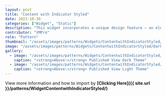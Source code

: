 ```yaml
---
layout: post
title: "Content with Indicator Styled"
date: 2023-10-30
categories: ["Widget", "Static"]
description: "This widget incorporates a unique design feature — an elegant vertical line positioned beneath the primary heading."
contributor: "XMPro"
role: "Pattern"
thumbnail: "/assets/images/patterns/Widgets/ContentwithIndicatorStyled/DarkTheme/ContentwithIndicatorStyledPublishedMode.png"
image: "/assets/images/patterns/Widgets/ContentwithIndicatorStyled/DarkTheme/ContentwithIndicatorStyledPublishedMode.png"
gallery:
  - image: "/assets/images/patterns/Widgets/ContentwithIndicatorStyled/DarkTheme/ContentwithIndicatorStyledPublishedMode.png"
    caption: "<strong>Above:</strong> Published View Dark Theme"
  - image: "/assets/images/patterns/Widgets/ContentwithIndicatorStyled/LightTheme/ContentwithIndicatorStyledPublishedMode.png"
    caption: "<strong>Above:</strong> Published View Light Theme"
---
```


View more information and how to import by <strong>[Clicking Here]({{ site.url }}/patterns/WidgetContentwithIndicatorStyled/)</strong>